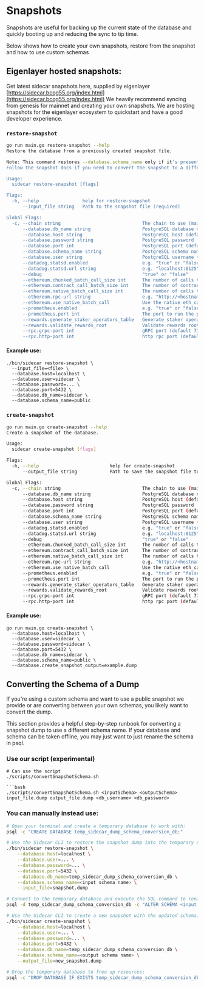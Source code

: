 # Snapshots
Snapshots are useful for backing up the current state of the database and quickly booting up and reducing the sync to tip time.

Below shows how to create your own snapshots, restore from the snapshot and how to use custom schemas

## Eigenlayer hosted snapshots:
Get latest sidecar snapshots here, supplied by eigenlayer [https://sidecar.bcog55.org/index.html](https://sidecar.bcog55.org/index.html)
We heavily recommend syncing from genesis for mainnet and creating your own snapshots. We are hosting snapshots for the eigenlayer ecosystem to quickstart and have a good developer experience.


### `restore-snapshot`
```bash
go run main.go restore-snapshot --help
Restore the database from a previously created snapshot file.

Note: This command restores --database.schema_name only if it's present in InputFile snapshot.
Follow the snapshot docs if you need to convert the snapshot to a different schema name than was used during snapshot creation.

Usage:
  sidecar restore-snapshot [flags]

Flags:
  -h, --help                help for restore-snapshot
      --input_file string   Path to the snapshot file (required)

Global Flags:
  -c, --chain string                              The chain to use (mainnet, holesky, preprod (default "mainnet")
      --database.db_name string                   PostgreSQL database name (default "sidecar")
      --database.host string                      PostgreSQL host (default "localhost")
      --database.password string                  PostgreSQL password
      --database.port int                         PostgreSQL port (default 5432)
      --database.schema_name string               PostgreSQL schema name (default "public")
      --database.user string                      PostgreSQL username (default "sidecar")
      --datadog.statsd.enabled                    e.g. "true" or "false"
      --datadog.statsd.url string                 e.g. "localhost:8125"
      --debug                                     "true" or "false"
      --ethereum.chunked_batch_call_size int      The number of calls to make in parallel when using the chunked batch call method (default 10)
      --ethereum.contract_call_batch_size int     The number of contract calls to batch together when fetching data from the Ethereum node (default 25)
      --ethereum.native_batch_call_size int       The number of calls to batch together when using the native eth_call method (default 500)
      --ethereum.rpc-url string                   e.g. "http://<hostname>:8545"
      --ethereum.use_native_batch_call            Use the native eth_call method for batch calls (default true)
      --prometheus.enabled                        e.g. "true" or "false"
      --prometheus.port int                       The port to run the prometheus server on (default 2112)
      --rewards.generate_staker_operators_table   Generate staker operators table while indexing
      --rewards.validate_rewards_root             Validate rewards roots while indexing (default true)
      --rpc.grpc-port int                         gRPC port (default 7100)
      --rpc.http-port int                         http rpc port (default 7101)
```

#### Example use:
```
./bin/sidecar restore-snapshot \
  --input_file=<file> \
  --database.host=localhost \
  --database.user=sidecar \
  --database.password=... \
  --database.port=5432 \
  --database.db_name=sidecar \
  --database.schema_name=public 
```

### `create-snapshot`
```bash
go run main.go create-snapshot --help
Create a snapshot of the database.

Usage:
  sidecar create-snapshot [flags]

Flags:
  -h, --help                          help for create-snapshot
      --output_file string            Path to save the snapshot file to (required)

Global Flags:
  -c, --chain string                              The chain to use (mainnet, holesky, preprod (default "mainnet")
      --database.db_name string                   PostgreSQL database name (default "sidecar")
      --database.host string                      PostgreSQL host (default "localhost")
      --database.password string                  PostgreSQL password
      --database.port int                         PostgreSQL port (default 5432)
      --database.schema_name string               PostgreSQL schema name (default "public")
      --database.user string                      PostgreSQL username (default "sidecar")
      --datadog.statsd.enabled                    e.g. "true" or "false"
      --datadog.statsd.url string                 e.g. "localhost:8125"
      --debug                                     "true" or "false"
      --ethereum.chunked_batch_call_size int      The number of calls to make in parallel when using the chunked batch call method (default 10)
      --ethereum.contract_call_batch_size int     The number of contract calls to batch together when fetching data from the Ethereum node (default 25)
      --ethereum.native_batch_call_size int       The number of calls to batch together when using the native eth_call method (default 500)
      --ethereum.rpc-url string                   e.g. "http://<hostname>:8545"
      --ethereum.use_native_batch_call            Use the native eth_call method for batch calls (default true)
      --prometheus.enabled                        e.g. "true" or "false"
      --prometheus.port int                       The port to run the prometheus server on (default 2112)
      --rewards.generate_staker_operators_table   Generate staker operators table while indexing
      --rewards.validate_rewards_root             Validate rewards roots while indexing (default true)
      --rpc.grpc-port int                         gRPC port (default 7100)
      --rpc.http-port int                         http rpc port (default 7101)
```

#### Example use:
```
go run main.go create-snapshot \     
  --database.host=localhost \
  --database.user=sidecar \
  --database.password=sidecar \
  --database.port=5432 \
  --database.db_name=sidecar \
  --database.schema_name=public \
  --database.create_snapshot_output=example.dump
```

## Converting the Schema of a Dump

If you're using a custom schema and want to use a public snapshot we provide or are converting between your own schemas, you likely want to convert the dump.

This section provides a helpful step-by-step runbook for converting a snapshot dump to use a different schema name. 
If your database and schema can be taken offline, you may just want to just rename the schema in psql. 

### Use our script (experimental)
```
# Can use the script
./scripts/convertSnapshotSchema.sh 

```bash
./scripts/convertSnapshotSchema.sh <inputSchema> <outputSchema> input_file.dump output_file.dump <db_username> <db_password>
```

### You can manually instead use:
```bash
# Open your terminal and create a temporary database to work with:
psql -c "CREATE DATABASE temp_sidecar_dump_schema_conversion_db;"

# Use the Sidecar CLI to restore the snapshot dump into the temporary database:
./bin/sidecar restore-snapshot \
    --database.host=localhost \
    --database.user=... \
    --database.password=... \
    --database.port=5432 \
    --database.db_name=temp_sidecar_dump_schema_conversion_db \
    --database.schema_name=<input schema name> \
    --input_file=snapshot.dump

# Connect to the temporary database and execute the SQL command to rename the schema:
psql -d temp_sidecar_dump_schema_conversion_db -c "ALTER SCHEMA <input schema name> RENAME TO <output schema name>;"

# Use the Sidecar CLI to create a new snapshot with the updated schema:
./bin/sidecar create-snapshot \
    --database.host=localhost \
    --database.user=... \
    --database.password=... \
    --database.port=5432 \
    --database.db_name=temp_sidecar_dump_schema_conversion_db \
    --database.schema_name=<output schema name> \
    --output_file=new_snapshot.dump

# Drop the temporary database to free up resources:
psql -c "DROP DATABASE IF EXISTS temp_sidecar_dump_schema_conversion_db;"
```


